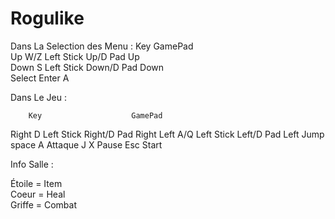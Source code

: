 # Rogulike

Dans La Selection des Menu :
        Key                     GamePad        
Up      W/Z           Left Stick Up/D Pad Up        
Down     S          Left Stick Down/D Pad Down        
Select  Enter                      A

Dans Le Jeu :

        Key                    GamePad
Right    D           Left Stick Right/D Pad Right
Left    A/Q            Left Stick Left/D Pad Left
Jump   space                       A
Attaque  J                         X
Pause   Esc                      Start


Info Salle :

Étoile = Item        
Coeur = Heal        
Griffe = Combat        
